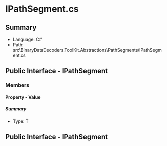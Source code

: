 ﻿# IPathSegment.cs

## Summary

* Language: C#
* Path: src\BinaryDataDecoders.ToolKit.Abstractions\PathSegments\IPathSegment.cs

## Public Interface - IPathSegment

### Members

#### Property - Value

##### Summary

 * Type: T 

## Public Interface - IPathSegment

